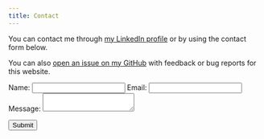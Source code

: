 ```yaml
---
title: Contact
---
```

<link rel="stylesheet" href="style.css">

You can contact me through [my LinkedIn profile](https://www.linkedin.com/in/streats) or by using the contact form below. 

You can also [open an issue on my GitHub](https://github.com/streats/streats.github.io/issues) with feedback or bug reports for this website. 

<!-- Make sure you don't change the form action-->
<form action="https://api.staticforms.xyz/submit" method="post">
    
<!-- Replace with accesKey sent to your email -->
<input type="hidden" name="accessKey" value="d6e38e6b-4733-477d-bd58-50d7551925fa">

Name: <input type="text" name="name">
Email: <input type="text" name="email">
Message: <textarea name="message"></textarea>

<!-- If you want form to redirect to a specific url after submission -->
<input type="hidden" name="redirectTo" value="https://streats.github.io">

<input type="submit" value="Submit" class="button">
</form>
    

